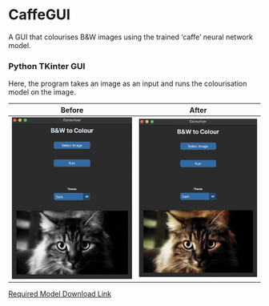 # CaffeGUI
A GUI that colourises B&amp;W images using the trained ‘caffe’ neural network model.

### Python TKinter GUI
Here, the program takes an image as an input and runs the colourisation model on the image.

Before                    |  After
:-------------------------:|:-------------------------:
<img src="samples/before.png" width="400" /> |  <img src="samples/after.png" width="400" />

[Required Model Download Link](https://drive.google.com/drive/folders/1FaDajjtAsntF_Sw5gqF0WyakviA5l8-a)
